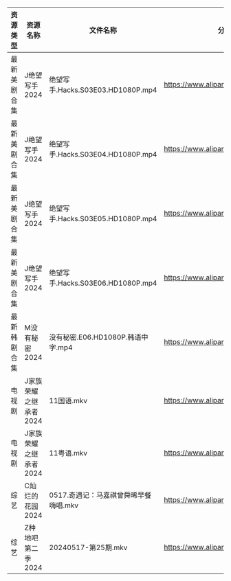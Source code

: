 | 资源类型   | 资源名称          | 文件名称                          | 分享链接                                 | 更新时间                |
| ------ | ------------- | ----------------------------- | ------------------------------------ | ------------------- |
| 最新美剧合集 | J绝望写手2024     | 绝望写手.Hacks.S03E03.HD1080P.mp4 | https://www.alipan.com/s/79JwjBjHgss | 2024-05-17 14:08:36 |
| 最新美剧合集 | J绝望写手2024     | 绝望写手.Hacks.S03E04.HD1080P.mp4 | https://www.alipan.com/s/79JwjBjHgss | 2024-05-17 14:08:36 |
| 最新美剧合集 | J绝望写手2024     | 绝望写手.Hacks.S03E05.HD1080P.mp4 | https://www.alipan.com/s/79JwjBjHgss | 2024-05-17 14:08:36 |
| 最新美剧合集 | J绝望写手2024     | 绝望写手.Hacks.S03E06.HD1080P.mp4 | https://www.alipan.com/s/79JwjBjHgss | 2024-05-17 14:08:35 |
| 最新韩剧合集 | M没有秘密2024     | 没有秘密.E06.HD1080P.韩语中字.mp4     | https://www.alipan.com/s/BxbZ3fCPnfq | 2024-05-17 00:05:51 |
| 电视剧    | J家族荣耀之继承者2024 | 11国语.mkv                      | https://www.alipan.com/s/nQdG1mVtEPN | 2024-05-17 14:08:33 |
| 电视剧    | J家族荣耀之继承者2024 | 11粤语.mkv                      | https://www.alipan.com/s/nQdG1mVtEPN | 2024-05-17 14:08:33 |
| 综艺     | C灿烂的花园2024    | 0517.奇遇记：马嘉祺曾舜晞早餐嗨唱.mkv       | https://www.alipan.com/s/cusw5oJaLFV | 2024-05-17 14:12:29 |
| 综艺     | Z种地吧第二季2024   | 20240517-第25期.mkv             | https://www.alipan.com/s/G47r6Pn4GFV | 2024-05-17 14:12:47 |
